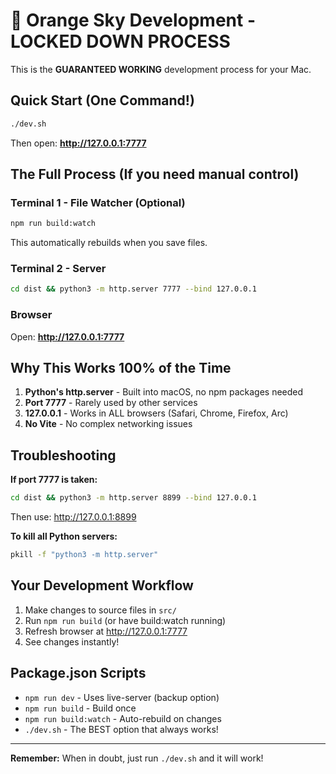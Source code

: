 # 🚀 Orange Sky Development - LOCKED DOWN PROCESS

This is the **GUARANTEED WORKING** development process for your Mac.

## Quick Start (One Command!)

```bash
./dev.sh
```

Then open: **http://127.0.0.1:7777**

## The Full Process (If you need manual control)

### Terminal 1 - File Watcher (Optional)
```bash
npm run build:watch
```
This automatically rebuilds when you save files.

### Terminal 2 - Server
```bash
cd dist && python3 -m http.server 7777 --bind 127.0.0.1
```

### Browser
Open: **http://127.0.0.1:7777**

## Why This Works 100% of the Time

1. **Python's http.server** - Built into macOS, no npm packages needed
2. **Port 7777** - Rarely used by other services
3. **127.0.0.1** - Works in ALL browsers (Safari, Chrome, Firefox, Arc)
4. **No Vite** - No complex networking issues

## Troubleshooting

**If port 7777 is taken:**
```bash
cd dist && python3 -m http.server 8899 --bind 127.0.0.1
```
Then use: http://127.0.0.1:8899

**To kill all Python servers:**
```bash
pkill -f "python3 -m http.server"
```

## Your Development Workflow

1. Make changes to source files in `src/`
2. Run `npm run build` (or have build:watch running)
3. Refresh browser at http://127.0.0.1:7777
4. See changes instantly!

## Package.json Scripts

- `npm run dev` - Uses live-server (backup option)
- `npm run build` - Build once
- `npm run build:watch` - Auto-rebuild on changes
- `./dev.sh` - The BEST option that always works!

---

**Remember:** When in doubt, just run `./dev.sh` and it will work!
